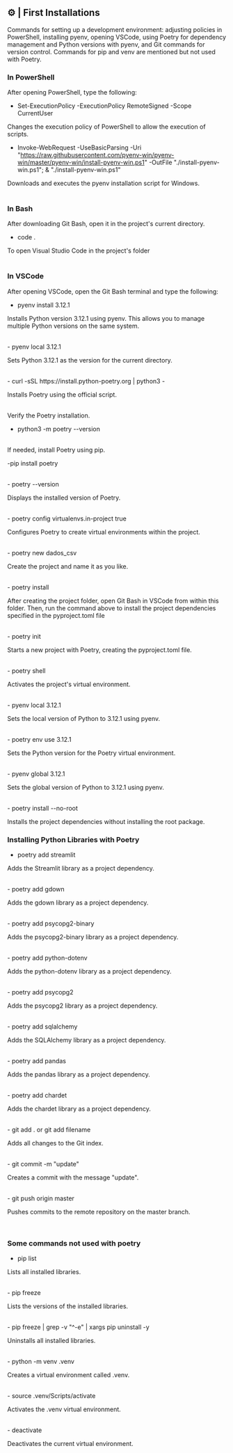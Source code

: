## ⚙️ | First Installations
Commands for setting up a development environment: adjusting policies in PowerShell, installing pyenv, opening VSCode, using Poetry for dependency management and Python versions with pyenv, and Git commands for version control. Commands for pip and venv are mentioned but not used with Poetry.
<br>

### In PowerShell

After opening PowerShell, type the following:
- Set-ExecutionPolicy -ExecutionPolicy RemoteSigned -Scope CurrentUser

Changes the execution policy of PowerShell to allow the execution of scripts.

- Invoke-WebRequest -UseBasicParsing -Uri "https://raw.githubusercontent.com/pyenv-win/pyenv-win/master/pyenv-win/install-pyenv-win.ps1" -OutFile "./install-pyenv-win.ps1"; & "./install-pyenv-win.ps1"

Downloads and executes the pyenv installation script for Windows.
<br><br>

### In Bash

After downloading Git Bash, open it in the project's current directory.
- code .

To open Visual Studio Code in the project's folder
<br><br>

### In VSCode

After opening VSCode, open the Git Bash terminal and type the following:

- pyenv install 3.12.1

Installs Python version 3.12.1 using pyenv. This allows you to manage multiple Python versions on the same system.

<br>
- pyenv local 3.12.1

Sets Python 3.12.1 as the version for the current directory.

<br>
- curl -sSL https://install.python-poetry.org | python3 -

Installs Poetry using the official script.

<br>
Verify the Poetry installation.

- python3 -m poetry --version

<br>
If needed, install Poetry using pip.

-pip install poetry

<br>
- poetry --version

Displays the installed version of Poetry.

<br>
- poetry config virtualenvs.in-project true

Configures Poetry to create virtual environments within the project.

<br>
- poetry new dados_csv 

Create the project and name it as you like.

<br>
- poetry install

After creating the project folder, open Git Bash in VSCode from within this folder. Then, run the command above to install the project dependencies specified in the pyproject.toml file

<br>
- poetry init

Starts a new project with Poetry, creating the pyproject.toml file.

<br>
- poetry shell

Activates the project's virtual environment.

<br>
- pyenv local 3.12.1

Sets the local version of Python to 3.12.1 using pyenv.

<br>
- poetry env use 3.12.1

Sets the Python version for the Poetry virtual environment.

<br>
- pyenv global 3.12.1

Sets the global version of Python to 3.12.1 using pyenv.

<br>
- poetry install --no-root

Installs the project dependencies without installing the root package.
<br>

### Installing Python Libraries with Poetry
- poetry add streamlit

Adds the Streamlit library as a project dependency.

<br>
- poetry add gdown

Adds the gdown library as a project dependency.

<br>
- poetry add psycopg2-binary

Adds the psycopg2-binary library as a project dependency.

<br>
- poetry add python-dotenv

Adds the python-dotenv library as a project dependency.

<br>
- poetry add psycopg2

Adds the psycopg2 library as a project dependency.

<br>
- poetry add sqlalchemy

Adds the SQLAlchemy library as a project dependency.

<br>
- poetry add pandas

Adds the pandas library as a project dependency.

<br>
- poetry add chardet

Adds the chardet library as a project dependency.

<br>
- git add . or git add filename

Adds all changes to the Git index.

<br>
- git commit -m "update"

Creates a commit with the message "update".

<br>
- git push origin master

Pushes commits to the remote repository on the master branch.

<br>

### Some commands not used with poetry
- pip list

Lists all installed libraries.

<br>
- pip freeze

Lists the versions of the installed libraries.

<br>
- pip freeze | grep -v "^-e" | xargs pip uninstall -y

Uninstalls all installed libraries.

<br>
- python -m venv .venv

Creates a virtual environment called .venv.

<br>
- source .venv/Scripts/activate

Activates the .venv virtual environment.

<br>
- deactivate

Deactivates the current virtual environment.